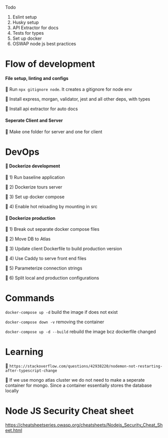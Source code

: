 Todo

1. Eslint setup
2. Husky setup
3. API Extractor for docs
4. Tests for types
5. Set up docker
6. OSWAP node js best practices

# Flow of development

#### File setup, linting and configs

:rocket: Run `npx gitignore node`. It creates a gitignore for node env

:rocket: Install express, morgan, validator, jest and all other deps, with types

:rocket: Install api extractor for auto docs

#### Seperate Client and Server

:rocket: Make one folder for server and one for client

# DevOps

#### :whale: Dockerize development

:rocket: 1) Run baseline application

:rocket: 2) Dockerize tours server

:rocket: 3) Set up docker compose

:rocket: 4) Enable hot reloading by mounting in src

#### :whale: Dockerize production

:rocket: 1) Break out separate docker compose files

:rocket: 2) Move DB to Atlas

:rocket: 3) Update client Dockerfile to build production version

:rocket: 4) Use Caddy to serve front end files

:rocket: 5) Parameterize connection strings

:rocket: 6) Split local and production configurations

# Commands

`docker-compose up -d` build the image if does not exist

`docker-compose down -v` removing the container

`docker-compose up -d --build` rebuild the image bcz dockerfile changed

# Learning

:high_brightness: `https://stackoverflow.com/questions/42938220/nodemon-not-restarting-after-typescript-change`

:high_brightness: If we use mongo atlas cluster we do not need to make a seperate container for mongo. Since a container essentially stores the database locally

# Node JS Security Cheat sheet

https://cheatsheetseries.owasp.org/cheatsheets/Nodejs_Security_Cheat_Sheet.html
